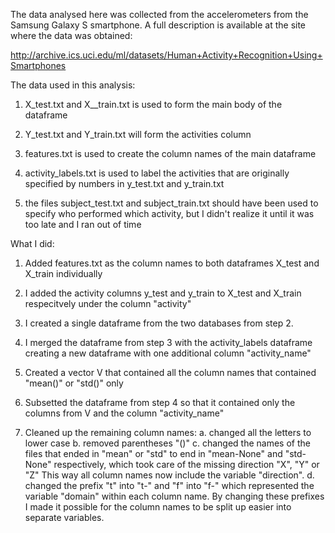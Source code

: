 The data analysed here was collected from the accelerometers from the Samsung Galaxy S smartphone. A full description is available at the site where the data was obtained: 

http://archive.ics.uci.edu/ml/datasets/Human+Activity+Recognition+Using+Smartphones 

The data used in this analysis:

1. X_test.txt and X__train.txt  is used to form the main body of the dataframe 
        
2. Y_test.txt and Y_train.txt will form the activities column
        
3. features.txt is used to create the column names of the main dataframe
        
4. activity_labels.txt is used to label the activities that are originally specified by numbers in y_test.txt and y_train.txt
5. the files subject_test.txt and subject_train.txt should have been used to specify who performed which activity, but 
I didn't realize it until it was too late and  I ran out of time


What I did:

1. Added features.txt as the column names to both dataframes X_test and X_train individually
 
2. I added the activity columns y_test and y_train to X_test and X_train respecitvely under the column "activity"

3. I created a single dataframe from the two databases from step 2.
4. I merged the dataframe from step 3 with the activity_labels dataframe creating a new dataframe with one additional column "activity_name"
5. Created a vector V that contained all the column names that contained "mean()" or "std()" only
6. Subsetted the dataframe from step 4 so that it contained only the columns from V and the column "activity_name"
7. Cleaned up the remaining column names:
             a. changed all the letters to lower case
             b. removed parentheses "()"
             c. changed the names of the files that ended in "mean" or "std" to end in "mean-None" and "std-None" respectively, which took care of the missing direction "X", "Y" or "Z"   This way all column names now include the variable "direction".
             d. changed the prefix "t" into "t-" and "f" into "f-" which represented the variable "domain" within each column name.   By changing these prefixes I made it possible for the column names to be split up easier into separate variables.  






